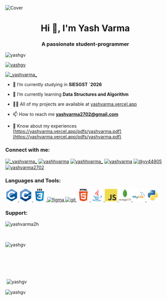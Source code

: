 ![Cover](https://github.com/yashgv/yashgv/assets/130405230/00825419-96e0-4ab5-8eba-0f345861bd30)


<h1 align="center">Hi 👋, I'm Yash Varma</h1>
<h3 align="center">A passionate student-programmer</h3>

<p align="left"> <img src="https://komarev.com/ghpvc/?username=yashgv&label=Profile%20views&color=0e75b6&style=flat" alt="yashgv" /> </p>

<p align="left"> <a href="https://github.com/ryo-ma/github-profile-trophy"><img src="https://github-profile-trophy.vercel.app/?username=yashgv" alt="yashgv" /></a> </p>

<p align="left"> <a href="https://twitter.com/_yashvarma_" target="blank"><img src="https://img.shields.io/twitter/follow/_yashvarma_?logo=twitter&style=for-the-badge" alt="_yashvarma_" /></a> </p>

- 🔭 I’m currently studying in **SIESGST `2026**

- 🌱 I’m currently learning **Data Structures and Algorithm**

- 👨‍💻 All of my projects are available at [yashvarma.vercel.app](yashvarma.vercel.app)

- 📫 How to reach me **yashvarma2702@gmail.com**

- 📄 Know about my experiences [https://yashvarma.vercel.app/pdfs/yashvarma.pdf](https://yashvarma.vercel.app/pdfs/yashvarma.pdf)

<h3 align="left">Connect with me:</h3>
<p align="left">
<a href="https://twitter.com/_yashvarma_" target="blank"><img align="center" src="https://raw.githubusercontent.com/rahuldkjain/github-profile-readme-generator/master/src/images/icons/Social/twitter.svg" alt="_yashvarma_" height="30" width="40" /></a>
<a href="https://linkedin.com/in/yashhvarma" target="blank"><img align="center" src="https://raw.githubusercontent.com/rahuldkjain/github-profile-readme-generator/master/src/images/icons/Social/linked-in-alt.svg" alt="yashhvarma" height="30" width="40" /></a>
<a href="https://instagram.com/yashhvarma_" target="blank"><img align="center" src="https://raw.githubusercontent.com/rahuldkjain/github-profile-readme-generator/master/src/images/icons/Social/instagram.svg" alt="yashhvarma_" height="30" width="40" /></a>
<a href="https://www.codechef.com/users/yashvarma" target="blank"><img align="center" src="https://cdn.jsdelivr.net/npm/simple-icons@3.1.0/icons/codechef.svg" alt="yashvarma" height="30" width="40" /></a>
<a href="https://www.hackerrank.com/@yv44905" target="blank"><img align="center" src="https://raw.githubusercontent.com/rahuldkjain/github-profile-readme-generator/master/src/images/icons/Social/hackerrank.svg" alt="@yv44905" height="30" width="40" /></a>
<a href="https://www.leetcode.com/yashvarma2702" target="blank"><img align="center" src="https://raw.githubusercontent.com/rahuldkjain/github-profile-readme-generator/master/src/images/icons/Social/leet-code.svg" alt="yashvarma2702" height="30" width="40" /></a>
</p>

<h3 align="left">Languages and Tools:</h3>
<p align="left"> <a href="https://www.cprogramming.com/" target="_blank" rel="noreferrer"> <img src="https://raw.githubusercontent.com/devicons/devicon/master/icons/c/c-original.svg" alt="c" width="40" height="40"/> </a> <a href="https://www.w3schools.com/cpp/" target="_blank" rel="noreferrer"> <img src="https://raw.githubusercontent.com/devicons/devicon/master/icons/cplusplus/cplusplus-original.svg" alt="cplusplus" width="40" height="40"/> </a> <a href="https://www.w3schools.com/css/" target="_blank" rel="noreferrer"> <img src="https://raw.githubusercontent.com/devicons/devicon/master/icons/css3/css3-original-wordmark.svg" alt="css3" width="40" height="40"/> </a> <a href="https://www.figma.com/" target="_blank" rel="noreferrer"> <img src="https://www.vectorlogo.zone/logos/figma/figma-icon.svg" alt="figma" width="40" height="40"/> </a> <a href="https://git-scm.com/" target="_blank" rel="noreferrer"> <img src="https://www.vectorlogo.zone/logos/git-scm/git-scm-icon.svg" alt="git" width="40" height="40"/> </a> <a href="https://www.w3.org/html/" target="_blank" rel="noreferrer"> <img src="https://raw.githubusercontent.com/devicons/devicon/master/icons/html5/html5-original-wordmark.svg" alt="html5" width="40" height="40"/> </a> <a href="https://www.java.com" target="_blank" rel="noreferrer"> <img src="https://raw.githubusercontent.com/devicons/devicon/master/icons/java/java-original.svg" alt="java" width="40" height="40"/> </a> <a href="https://developer.mozilla.org/en-US/docs/Web/JavaScript" target="_blank" rel="noreferrer"> <img src="https://raw.githubusercontent.com/devicons/devicon/master/icons/javascript/javascript-original.svg" alt="javascript" width="40" height="40"/> </a> <a href="https://www.mongodb.com/" target="_blank" rel="noreferrer"> <img src="https://raw.githubusercontent.com/devicons/devicon/master/icons/mongodb/mongodb-original-wordmark.svg" alt="mongodb" width="40" height="40"/> </a> <a href="https://www.mysql.com/" target="_blank" rel="noreferrer"> <img src="https://raw.githubusercontent.com/devicons/devicon/master/icons/mysql/mysql-original-wordmark.svg" alt="mysql" width="40" height="40"/> </a> <a href="https://www.python.org" target="_blank" rel="noreferrer"> <img src="https://raw.githubusercontent.com/devicons/devicon/master/icons/python/python-original.svg" alt="python" width="40" height="40"/> </a> </p>

<h3 align="left">Support:</h3>
<p><a href="https://www.buymeacoffee.com/yashvarma2h"> <img align="left" src="https://cdn.buymeacoffee.com/buttons/v2/default-yellow.png" height="50" width="210" alt="yashvarma2h" /></a></p>
<br><br>
<br>

<p><img align="left" src="https://github-readme-stats.vercel.app/api/top-langs?username=yashgv&show_icons=true&locale=en&layout=compact" alt="yashgv" /></p>
<br><br><br><br><br><br>
<p>&nbsp;<img align="center" src="https://github-readme-stats.vercel.app/api?username=yashgv&show_icons=true&locale=en" alt="yashgv" /></p>

<p><img align="center" src="https://github-readme-streak-stats.herokuapp.com/?user=yashgv&" alt="yashgv" /></p>
